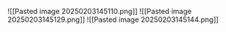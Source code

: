 ![[Pasted image 20250203145110.png]]
![[Pasted image 20250203145129.png]]
![[Pasted image 20250203145144.png]]

